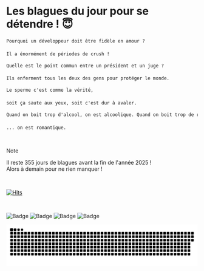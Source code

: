 
<h1>Les blagues du jour pour se détendre ! 😇</h1>

```diff
Pourquoi un développeur doit être fidèle en amour ?

Il a énormément de périodes de crush !
```

```diff
Quelle est le point commun entre un président et un juge ?

Ils enferment tous les deux des gens pour protéger le monde.
```

```diff
Le sperme c'est comme la vérité,

soit ça saute aux yeux, soit c'est dur à avaler.
```

```diff
Quand on boit trop d'alcool, on est alcoolique. Quand on boit trop de rhum...

... on est romantique.
```

<br/>

> [!NOTE]
> Il reste 355 jours de blagues avant la fin de l'année 2025 ! <br/>
> Alors à demain pour ne rien manquer !

<br/>


[![Hits](https://hits.seeyoufarm.com/api/count/incr/badge.svg?url=https%3A%2F%2Fgithub.com%2FClems02%2Fhit-counter&count_bg=%23003E80&title_bg=%235C9FE1&icon=powershell.svg&icon_color=%23FFFFFF&title=Visite&edge_flat=false)](https://hits.seeyoufarm.com)


<br/>


![Badge](https://img.shields.io/badge/Last%20updated%20on-white?style=for-the-badge&logo=clockify)   ![Badge](https://img.shields.io/badge/11/01-white?style=for-the-badge) ![Badge](https://img.shields.io/badge/at-white?style=for-the-badge) ![Badge](https://img.shields.io/badge/03:00-white?style=for-the-badge)


<p align="center">
 <img width="1000" src="assets/github-snake.svg" alt="snake"/>
</p>
